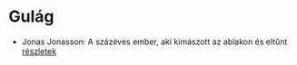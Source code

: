 # Gulág

- Jonas Jonasson: A százéves ember, aki kimászott az ablakon és eltűnt [részletek](_details/%7Bopf.creator%7D.md#id_383)